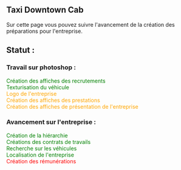 ## Taxi Downtown Cab

Sur cette page vous pouvez suivre l'avancement de la création des préparations pour  l'entreprise.

## Statut :

### Travail sur photoshop :

<span style="color:green;">Création des affiches des recrutements</span><br>
<span style="color:green;">Texturisation du véhicule</span><br>
<span style="color:orange;">Logo de l'entreprise</span><br>
<span style="color:orange;">Création des affiches des prestations</span><br>
<span style="color:orange;">Création des affiches de présentation de l'entreprise</span><br>


### Avancement sur l'entreprise : 

<span style="color:green;">Création de la hiérarchie</span><br>
<span style="color:green;">Créations des contrats de travails</span><br>
<span style="color:green;">Recherche sur les véhicules</span><br>
<span style="color:green;">Localisation de l'entreprise</span><br>
<span style="color:red;">Création des rémunérations</span><br>
